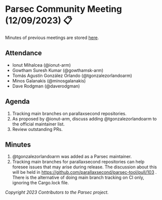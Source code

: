# Parsec Community Meeting (12/09/2023) 📋

Minutes of previous meetings are stored
[here](https://github.com/parallaxsecond/community/tree/main/minutes).

## Attendance

- Ionut Mihalcea (@ionut-arm)
- Gowtham Suresh Kumar (@gowthamsk-arm)
- Tomás Agustín González Orlando (@tgonzalezorlandoarm)
- Minos Galanakis (@minosgalanakis)
- Dave Rodgman (@daverodgman)

## Agenda

1. Tracking main branches on parallaxsecond repositories.
2. As proposed by @ionut-arm, discuss adding @tgonzalezorlandoarm to the official maintainer list.
3. Review outstanding PRs.

## Minutes

1. @tgonzalezorlandoarm was added as a Parsec maintainer.
2. Tracking main branches for parallaxsecond repositories can help foresee issues that may arise
   during release. The discussion about this will be held in
   https://github.com/parallaxsecond/parsec-tool/pull/103 . There is the alternative of doing main
   branch tracking on CI only, ignoring the Cargo.lock file.

*Copyright 2023 Contributors to the Parsec project.*
